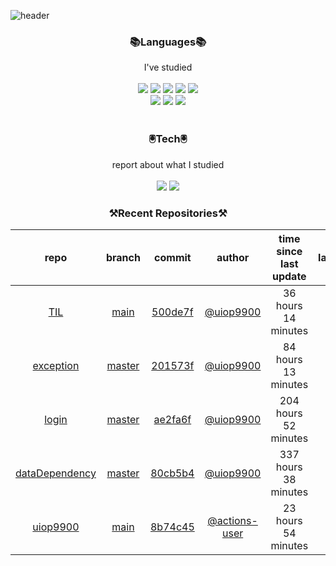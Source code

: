 
![header](https://capsule-render.vercel.app/api?type=waving&color=timeGradient&height=300&section=header&text=Jia's%20GitHub&fontSize=90)
 
<h3 align="center">📚Languages📚</h3>
<div align="center">I've studied</div><br>

<div align="center">
  <img src="https://img.shields.io/badge/Java-007396?style=flat-square&logo=Java&logoColor=white"/> 
   <img src="https://img.shields.io/badge/Spring Boot-6DB33F?style=flat-square&logo=Spring Boot&logoColor=white"/>
   <img src="https://img.shields.io/badge/HTML-E34F26?style=flat-square&logo=HTML&logoColor=white"/>
   <img src="https://img.shields.io/badge/MySQL-4479A1?style=flat-square&logo=MySQL&logoColor=white"/>
   <img src="https://img.shields.io/badge/AWS-232F3E?style=flat-square&logo=AWS&logoColor=white"/><br>
   <img src="https://img.shields.io/badge/CSS-1572B6?style=flat-square&logo=CSS&logoColor=white"/>
   <img src="https://img.shields.io/badge/JavaScript-F7DF1E?style=flat-square&logo=JavaScript&logoColor=white"/>
   <img src="https://img.shields.io/badge/Bootstrap-7952B3?style=flat-square&logo=Bootstrap&logoColor=white"/>
</div><br>

<h3 align="center">🖲️Tech🖲️</h3>
<div align="center">report about what I studied</div><br>

<div align="center">
<a href="https://blog.naver.com/jia9510"><img src="https://img.shields.io/badge/Naver-03C75A?style=flat-square&logo=Naver&logoColor=white&link=https://blog.naver.com/jia9510"/></a>
<a href="https://github.com/uiop9900/uiop9900"><img src="https://img.shields.io/badge/GitHub-181717?style=flat-square&logo=GitHub&logoColor=white&link=https://github.com/uiop9900/uiop9900"/></a>
</div>
 

<h3 align="center">⚒Recent Repositories⚒</h3>

| repo | branch | commit | author | time since last update | language |
|:---:|:---:|:---:|:---:|:---:|:---:|
| [TIL](https://github.com/uiop9900/TIL) | [main](https://github.com/uiop9900/TIL/tree/main) |[500de7f](https://github.com/uiop9900/TIL/commit/500de7fa9826c996f1852de6ea9a4a42b30bfc44) | [@uiop9900](https://github.com/uiop9900) |36 hours 14 minutes | ![](https://img.shields.io/badge/language-unknown-default.svg?style=flat-square)|
| [exception](https://github.com/uiop9900/exception) | [master](https://github.com/uiop9900/exception/tree/master) |[201573f](https://github.com/uiop9900/exception/commit/201573f0810d054a888a6f1ab1f16e315cbc8f16) | [@uiop9900](https://github.com/uiop9900) |84 hours 13 minutes | ![](https://img.shields.io/badge/language-Java-default.svg?style=flat-square)|
| [login](https://github.com/uiop9900/login) | [master](https://github.com/uiop9900/login/tree/master) |[ae2fa6f](https://github.com/uiop9900/login/commit/ae2fa6f9c04f016b8502188c54d39d04033d3bf2) | [@uiop9900](https://github.com/uiop9900) |204 hours 52 minutes | ![](https://img.shields.io/badge/language-Java-default.svg?style=flat-square)|
| [dataDependency](https://github.com/uiop9900/dataDependency) | [master](https://github.com/uiop9900/dataDependency/tree/master) |[80cb5b4](https://github.com/uiop9900/dataDependency/commit/80cb5b4ada3876ef1eab48e13c8f5b33be2c1681) | [@uiop9900](https://github.com/uiop9900) |337 hours 38 minutes | ![](https://img.shields.io/badge/language-Java-default.svg?style=flat-square)|
| [uiop9900](https://github.com/uiop9900/uiop9900) | [main](https://github.com/uiop9900/uiop9900/tree/main) |[8b74c45](https://github.com/uiop9900/uiop9900/commit/8b74c45e43ea022c5b0694b497012bc28c99f6b9) | [@actions-user](https://github.com/actions-user) |23 hours 54 minutes | ![](https://img.shields.io/badge/language-Go-default.svg?style=flat-square)|



